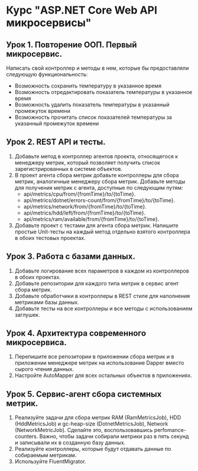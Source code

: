 # Курс "ASP.NET Core Web API микросервисы"
## Урок 1. Повторение ООП. Первый микросервис.
Написать свой контроллер и методы в нем, которые бы предоставляли следующую функциональность:
- Возможность сохранить температуру в указанное время
- Возможность отредактировать показатель температуры в указанное время
- Возможность удалить показатель температуры в указанный промежуток времени
- Возможность прочитать список показателей температуры за указанный промежуток времени

## Урок 2. REST API и тесты.
1. Добавьте метод в контроллер агентов проекта, относящегося к менеджеру метрик, который
позволяет получить список зарегистрированных в системе объектов.
2. В проект агента сбора метрик добавьте контроллеры для сбора метрик, аналогичные
менеджеру сбора метрик. Добавьте методы для получения метрик с агента, доступные по
следующим путям:
    - api/metrics/cpu/from/{fromTime}/to/{toTime}.
    - api/metrics/dotnet/errors-count/from/{fromTime}/to/{toTime}.
    - api/metrics/network/from/{fromTime}/to/{toTime}.
    - api/metrics/hdd/left/from/{fromTime}/to/{toTime}.
    - api/metrics/ram/available/from/{fromTime}/to/{toTime}.
3. Добавьте проект с тестами для агента сбора метрик. Напишите простые Unit-тесты на каждый
метод отдельно взятого контроллера в обоих тестовых проектах.

## Урок 3. Работа с базами данных.
1. Добавьте логирование всех параметров в каждом из контроллеров в обоих проектах.
2. Добавьте репозитории для каждого типа метрик в сервис агент сбора метрик.
3. Добавьте обработчики в контроллеры в REST стиле для наполнения метриками базы данных.
4. Добавьте тесты на все контроллеры и все методы с использованием заглушек.

## Урок 4. Архитектура современного микросервиса.
1. Перепишите все репозитории в приложении сбора метрик и в приложении менеджере метрик на использование Dapper вместо сырого чтения данных.
2. Настройте AutoMapper для всех остальных объектов в приложениях.

## Урок 5. Сервис-агент сбора системных метрик.
1. Реализуйте задачи для сбора метрик RAM (RamMetricsJob), HDD (HddMetricsJob) и
gc-heap-size (DotnetMetricsJob), Network (NetworkMetricJob). Сделайте это, воспользовавшись
perfomance-counters. Важно, чтобы задачи собирали метрики раз в пять секунд и записывали
их в созданную базу данных.
2. Реализуйте контроллеры, которые будут отдавать данные по собираемым метрикам.
3. Используйте FluentMigrator.
